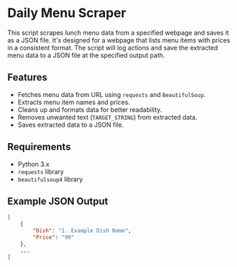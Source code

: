 # Daily Menu Scraper

This script scrapes lunch menu data from a specified webpage and saves it as a JSON file. It's designed for a webpage that lists menu items with prices in a consistent format. The script will log actions and save the extracted menu data to a JSON file at the specified output path.

## Features

- Fetches menu data from URL using `requests` and `BeautifulSoup`.
- Extracts menu item names and prices.
- Cleans up and formats data for better readability.
- Removes unwanted text (`TARGET_STRING`) from extracted data.
- Saves extracted data to a JSON file.

## Requirements

- Python 3.x
- `requests` library
- `beautifulsoup4` library

## Example JSON Output

```json
[
    {
        "Dish": "1. Example Dish Name",
        "Price": "99"
    },
    ...
]
```
